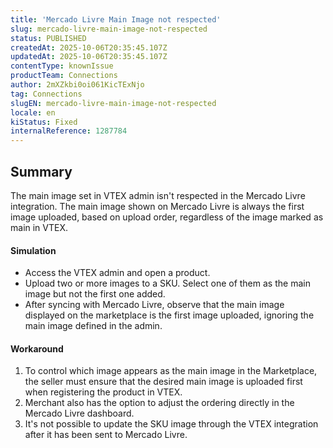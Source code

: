 ```yaml
---
title: 'Mercado Livre Main Image not respected'
slug: mercado-livre-main-image-not-respected
status: PUBLISHED
createdAt: 2025-10-06T20:35:45.107Z
updatedAt: 2025-10-06T20:35:45.107Z
contentType: knownIssue
productTeam: Connections
author: 2mXZkbi0oi061KicTExNjo
tag: Connections
slugEN: mercado-livre-main-image-not-respected
locale: en
kiStatus: Fixed
internalReference: 1287784
---
```


## Summary


The main image set in VTEX admin isn't respected in the Mercado Livre integration.
The main image shown on Mercado Livre is always the first image uploaded, based on upload order, regardless of the image marked as main in VTEX.



#### Simulation



- Access the VTEX admin and open a product.
- Upload two or more images to a SKU. Select one of them as the main image but not the first one added.
- After syncing with Mercado Livre, observe that the main image displayed on the marketplace is the first image uploaded, ignoring the main image defined in the admin.


#### Workaround



1. To control which image appears as the main image in the Marketplace, the seller must ensure that the desired main image is uploaded first when registering the product in VTEX.
2. Merchant also has the option to adjust the ordering directly in the Mercado Livre dashboard.
3. It's not possible to update the SKU image through the VTEX integration after it has been sent to Mercado Livre.



